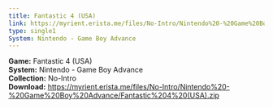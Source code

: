 ```yaml
---
title: Fantastic 4 (USA)
link: https://myrient.erista.me/files/No-Intro/Nintendo%20-%20Game%20Boy%20Advance/Fantastic%204%20(USA).zip
type: single1
System: Nintendo - Game Boy Advance
---
```

<b>Game:</b> Fantastic 4 (USA)<br>
<b>System:</b> Nintendo - Game Boy Advance<br>
<b>Collection:</b> No-Intro<br>
<b>Download:</b> https://myrient.erista.me/files/No-Intro/Nintendo%20-%20Game%20Boy%20Advance/Fantastic%204%20(USA).zip